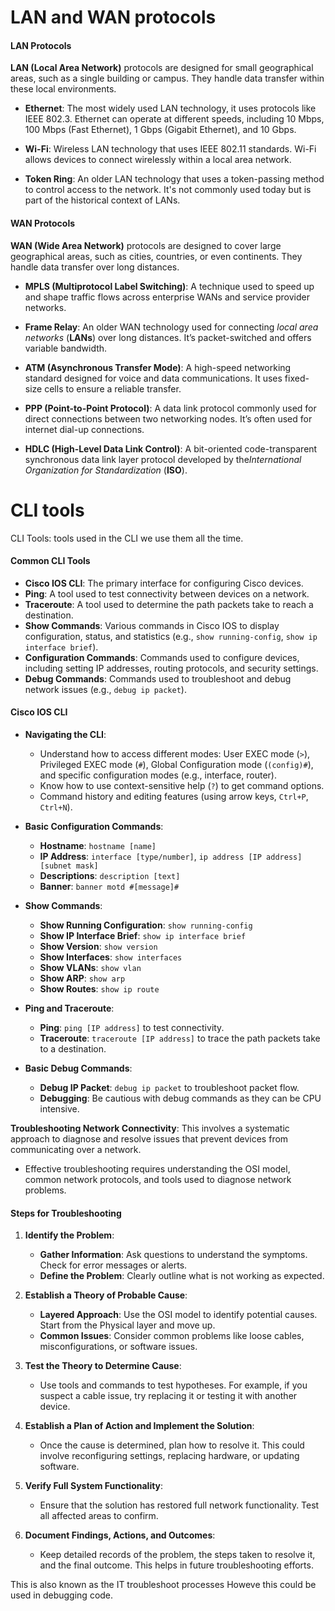 # LAN and WAN protocols

#### LAN Protocols

**LAN (Local Area Network)** protocols are designed for small geographical areas, such as a single building or campus. They handle data transfer within these local environments.

- **Ethernet**: The most widely used LAN technology, it uses protocols like IEEE 802.3. Ethernet can operate at different speeds, including 10 Mbps, 100 Mbps (Fast Ethernet), 1 Gbps (Gigabit Ethernet), and 10 Gbps.

- **Wi-Fi**: Wireless LAN technology that uses IEEE 802.11 standards. Wi-Fi allows devices to connect wirelessly within a local area network.

- **Token Ring**: An older LAN technology that uses a token-passing method to control access to the network. It's not commonly used today but is part of the historical context of LANs.

#### WAN Protocols

**WAN (Wide Area Network)** protocols are designed to cover large geographical areas, such as cities, countries, or even continents. They handle data transfer over long distances.

- **MPLS (Multiprotocol Label Switching)**: A technique used to speed up and shape traffic flows across enterprise WANs and service provider networks.

- **Frame Relay**: An older WAN technology used for connecting *local area networks* (**LANs**) over long distances. It’s packet-switched and offers variable bandwidth.

- **ATM (Asynchronous Transfer Mode)**: A high-speed networking standard designed for voice and data communications. It uses fixed-size cells to ensure a reliable transfer.

- **PPP (Point-to-Point Protocol)**: A data link protocol commonly used for direct connections between two networking nodes. It’s often used for internet dial-up connections.

- **HDLC (High-Level Data Link Control)**: A bit-oriented code-transparent synchronous data link layer protocol developed by the*International Organization for Standardization* (**ISO**).

# CLI tools

CLI Tools: tools used in the CLI we use them all the time. 

#### Common CLI Tools

- **Cisco IOS CLI**: The primary interface for configuring Cisco devices.
- **Ping**: A tool used to test connectivity between devices on a network.
- **Traceroute**: A tool used to determine the path packets take to reach a destination.
- **Show Commands**: Various commands in Cisco IOS to display configuration, status, and statistics (e.g., `show running-config`, `show ip interface brief`).
- **Configuration Commands**: Commands used to configure devices, including setting IP addresses, routing protocols, and security settings.
- **Debug Commands**: Commands used to troubleshoot and debug network issues (e.g., `debug ip packet`).

#### Cisco IOS CLI

- **Navigating the CLI**:
    
    - Understand how to access different modes: User EXEC mode (`>`), Privileged EXEC mode (`#`), Global Configuration mode (`(config)#`), and specific configuration modes (e.g., interface, router).
    - Know how to use context-sensitive help (`?`) to get command options.
    - Command history and editing features (using arrow keys, `Ctrl+P`, `Ctrl+N`).
- **Basic Configuration Commands**:
    
    - **Hostname**: `hostname [name]`
    - **IP Address**: `interface [type/number]`, `ip address [IP address] [subnet mask]`
    - **Descriptions**: `description [text]`
    - **Banner**: `banner motd #[message]#`
- **Show Commands**:
    
    - **Show Running Configuration**: `show running-config`
    - **Show IP Interface Brief**: `show ip interface brief`
    - **Show Version**: `show version`
    - **Show Interfaces**: `show interfaces`
    - **Show VLANs**: `show vlan`
    - **Show ARP**: `show arp`
    - **Show Routes**: `show ip route`
- **Ping and Traceroute**:
    
    - **Ping**: `ping [IP address]` to test connectivity.
    - **Traceroute**: `traceroute [IP address]` to trace the path packets take to a destination.
- **Basic Debug Commands**:
    
    - **Debug IP Packet**: `debug ip packet` to troubleshoot packet flow.
    - **Debugging**: Be cautious with debug commands as they can be CPU intensive.


**Troubleshooting Network Connectivity**: This involves a systematic approach to diagnose and resolve issues that prevent devices from communicating over a network. 

- Effective troubleshooting requires understanding the OSI model, common network protocols, and tools used to diagnose network problems.


#### Steps for Troubleshooting

1. **Identify the Problem**:
    
    - **Gather Information**: Ask questions to understand the symptoms. Check for error messages or alerts.
    - **Define the Problem**: Clearly outline what is not working as expected.
2. **Establish a Theory of Probable Cause**:
    
    - **Layered Approach**: Use the OSI model to identify potential causes. Start from the Physical layer and move up.
    - **Common Issues**: Consider common problems like loose cables, misconfigurations, or software issues.
3. **Test the Theory to Determine Cause**:
    
    - Use tools and commands to test hypotheses. For example, if you suspect a cable issue, try replacing it or testing it with another device.
4. **Establish a Plan of Action and Implement the Solution**:
    
    - Once the cause is determined, plan how to resolve it. This could involve reconfiguring settings, replacing hardware, or updating software.
5. **Verify Full System Functionality**:
    
    - Ensure that the solution has restored full network functionality. Test all affected areas to confirm.
6. **Document Findings, Actions, and Outcomes**:
    
    - Keep detailed records of the problem, the steps taken to resolve it, and the final outcome. This helps in future troubleshooting efforts.

This is also known as the IT troubleshoot processes Howeve this could be used in debugging code. 
